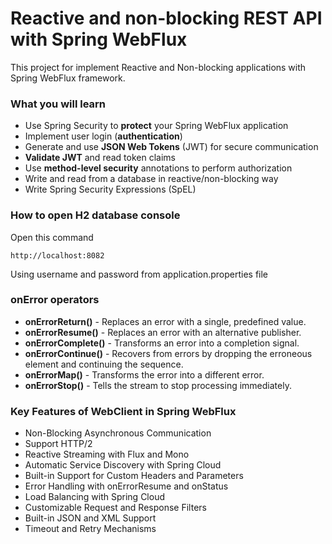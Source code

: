 # Reactive and non-blocking REST API with Spring WebFlux
This project for implement Reactive and Non-blocking applications with Spring WebFlux framework.

### What you will learn
- Use Spring Security to **protect** your Spring WebFlux application
- Implement user login (**authentication**)
- Generate and use **JSON Web Tokens** (JWT) for secure communication
- **Validate JWT** and read token claims
- Use **method-level security** annotations to perform authorization
- Write and read from a database in reactive/non-blocking way
- Write Spring Security Expressions (SpEL)

### How to open H2 database console
Open this command
```
http://localhost:8082
```
Using username and password from application.properties file

### onError operators
- **onErrorReturn()** - Replaces an error with a single, predefined value.
- **onErrorResume()** - Replaces an error with an alternative publisher.
- **onErrorComplete()** - Transforms an error into a completion signal.
- **onErrorContinue()** - Recovers from errors by dropping the erroneous element and continuing the sequence.
- **onErrorMap()** - Transforms the error into a different error.
- **onErrorStop()** - Tells the stream to stop processing immediately.

### Key Features of WebClient in Spring WebFlux
- Non-Blocking Asynchronous Communication
- Support HTTP/2
- Reactive Streaming with Flux and Mono
- Automatic Service Discovery with Spring Cloud
- Built-in Support for Custom Headers and Parameters
- Error Handling with onErrorResume and onStatus
- Load Balancing with Spring Cloud
- Customizable Request and Response Filters
- Built-in JSON and XML Support
- Timeout and Retry Mechanisms